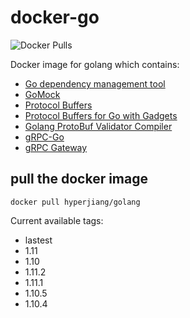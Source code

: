 # docker-go

![Docker Pulls](https://img.shields.io/docker/pulls/hyperjiang/golang.svg)

Docker image for golang which contains:

- [Go dependency management tool](https://github.com/golang/dep)
- [GoMock](https://github.com/golang/mock)
- [Protocol Buffers](https://github.com/protocolbuffers/protobuf)
- [Protocol Buffers for Go with Gadgets](https://github.com/gogo/protobuf)
- [Golang ProtoBuf Validator Compiler](https://github.com/mwitkow/go-proto-validators)
- [gRPC-Go](https://github.com/grpc/grpc-go)
- [gRPC Gateway](https://github.com/grpc-ecosystem/grpc-gateway)

## pull the docker image

```
docker pull hyperjiang/golang
```

Current available tags:

- lastest
- 1.11
- 1.10
- 1.11.2
- 1.11.1
- 1.10.5
- 1.10.4
